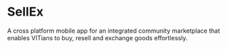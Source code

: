 # SellEx
A cross platform mobile app for an integrated community marketplace that enables VITians to buy, resell and exchange goods effortlessly.
